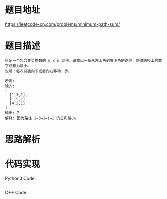 # **题目地址**
https://leetcode-cn.com/problems/minimum-path-sum/
# **题目描述**
```
给定一个包含非负整数的 m x n 网格，请找出一条从左上角到右下角的路径，使得路径上的数字总和为最小。
说明：每次只能向下或者向右移动一步。

示例:
输入:
[
  [1,3,1],
  [1,5,1],
  [4,2,1]
]
输出: 7
解释: 因为路径 1→3→1→1→1 的总和最小。
```
# **思路解析**
# **代码实现**
Python3 Code:
```

```
C++ Code:
```

```
